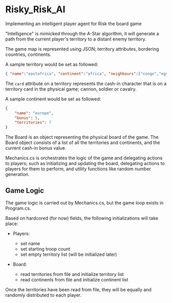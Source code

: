 # Risky_Risk_AI
Implementing an intelligent player agent for Risk the board game

"Intelligence" is mimicked through the A-Star algorithm, it will generate a path from the current player's territory to a distant enemy territory.

The game map is represented using JSON; territory attributes, bordering countries, continents.

A sample territory would be set as followed:

```JSON
{ "name":"eastafrica", "continent":"africa", "neighbours":["congo","egypt","madagascar", "middleeast","southafrica"], "card":"soldier" }
```

The `card` attribute on a territory represents the cash-in character that is on a territory card in the physical game; cannon, soldier or cavalry.

A sample continent would be set as followed:

```JSON
{
    "name": "europe",
    "bonus": 5,
    "territories": 7
}
```

The Board is an object representing the physical board of the game. The Board object consists of a list of all the territories and continents, and the current cash-in bonus value.

Mechanics.cs is orchestrates the logic of the game and delegating actions to players; such as initializing and updating the board, delegating actions to players for them to perform, and utility functions like random number generation.

## Game Logic

The game logic is carried out by Mechanics.cs, but the game loop exists in Program.cs.

Based on hardcored (for now) fields, the following initializations will take place:

* Players:
  * set name
  * set starting troop count
  * set empty territory list (will be initialized later)

* Board:
  * read territories from file and initialize territory list
  * read continents from file and initialize continent list

Once the territories have been read from file, they will be equally and randomly distributed to each player.

